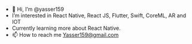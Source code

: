 - 👋 Hi, I’m @yasser159
- I’m interested in React Native, React JS,  Flutter, Swift, CoreML, AR and IOT 
- Currently learning more about React Native.
- 📫 How to reach me Yasser159@gmail.com

<!---
yasser159/yasser159 is a ✨ special ✨ repository because its `README.md` (this file) appears on your GitHub profile.
You can click the Preview link to take a look at your changes.
--->
